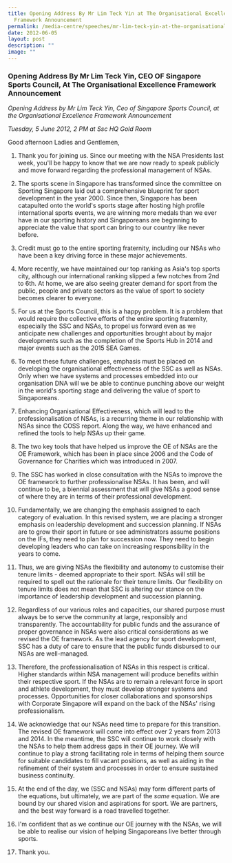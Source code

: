 ```yaml
---
title: Opening Address By Mr Lim Teck Yin at The Organisational Excellence
  Framework Announcement
permalink: /media-centre/speeches/mr-lim-teck-yin-at-the-organisational-excellence-framework-announcement/
date: 2012-06-05
layout: post
description: ""
image: ""
---
```

### **Opening Address By Mr Lim Teck Yin, CEO OF Singapore Sports Council, At The Organisational Excellence Framework Announcement**

_Opening Address by Mr Lim Teck Yin, Ceo of Singapore Sports Council, at the Organisational Excellence Framework Announcement_

_Tuesday, 5 June 2012, 2 PM at Ssc HQ Gold Room_

Good afternoon Ladies and Gentlemen,

1. Thank you for joining us. Since our meeting with the NSA Presidents last week, you'll be happy to know that we are now ready to speak publicly and move forward regarding the professional management of NSAs.

2. The sports scene in Singapore has transformed since the committee on Sporting Singapore laid out a comprehensive blueprint for sport development in the year 2000. Since then, Singapore has been catapulted onto the world's sports stage after hosting high profile international sports events, we are winning more medals than we ever have in our sporting history and Singaporeans are beginning to appreciate the value that sport can bring to our country like never before.

3. Credit must go to the entire sporting fraternity, including our NSAs who have been a key driving force in these major achievements.

4. More recently, we have maintained our top ranking as Asia's top sports city, although our international ranking slipped a few notches from 2nd to 6th. At home, we are also seeing greater demand for sport from the public, people and private sectors as the value of sport to society becomes clearer to everyone.

5. For us at the Sports Council, this is a happy problem. It is a problem that would require the collective efforts of the entire sporting fraternity, especially the SSC and NSAs, to propel us forward even as we anticipate new challenges and opportunities brought about by major developments such as the completion of the Sports Hub in 2014 and major events such as the 2015 SEA Games.

6. To meet these future challenges, emphasis must be placed on developing the organisational effectiveness of the SSC as well as NSAs. Only when we have systems and processes embedded into our organisation DNA will we be able to continue punching above our weight in the world's sporting stage and delivering the value of sport to Singaporeans.

7. Enhancing Organisational Effectiveness, which will lead to the professionalisation of NSAs, is a recurring theme in our relationship with NSAs since the COSS report. Along the way, we have enhanced and refined the tools to help NSAs up their game.

8. The two key tools that have helped us improve the OE of NSAs are the OE Framework, which has been in place since 2006 and the Code of Governance for Charities which was introduced in 2007.

9. The SSC has worked in close consultation with the NSAs to improve the OE framework to further professionalise NSAs. It has been, and will continue to be, a biennial assessment that will give NSAs a good sense of where they are in terms of their professional development.

10. Fundamentally, we are changing the emphasis assigned to each category of evaluation. In this revised system, we are placing a stronger emphasis on leadership development and succession planning. If NSAs are to grow their sport in future or see administrators assume positions on the IFs, they need to plan for succession now. They need to begin developing leaders who can take on increasing responsibility in the years to come.

11. Thus, we are giving NSAs the flexibility and autonomy to customise their tenure limits - deemed appropriate to their sport. NSAs will still be required to spell out the rationale for their tenure limits. Our flexibility on tenure limits does not mean that SSC is altering our stance on the importance of leadership development and succession planning.

12. Regardless of our various roles and capacities, our shared purpose must always be to serve the community at large, responsibly and transparently. The accountability for public funds and the assurance of proper governance in NSAs were also critical considerations as we revised the OE framework. As the lead agency for sport development, SSC has a duty of care to ensure that the public funds disbursed to our NSAs are well-managed.

13. Therefore, the professionalisation of NSAs in this respect is critical. Higher standards within NSA management will produce benefits within their respective sport. If the NSAs are to remain a relevant force in sport and athlete development, they must develop stronger systems and processes. Opportunities for closer collaborations and sponsorships with Corporate Singapore will expand on the back of the NSAs' rising professionalism.

14. We acknowledge that our NSAs need time to prepare for this transition. The revised OE framework will come into effect over 2 years from 2013 and 2014. In the meantime, the SSC will continue to work closely with the NSAs to help them address gaps in their OE journey. We will continue to play a strong facilitating role in terms of helping them source for suitable candidates to fill vacant positions, as well as aiding in the refinement of their system and processes in order to ensure sustained business continuity.

15. At the end of the day, we (SSC and NSAs) may form different parts of the equations, but ultimately, we are part of the *same* equation. We are bound by our shared vision and aspirations for sport. We are partners, and the best way forward is a road travelled together.

16. I'm confident that as we continue our OE journey with the NSAs, we will be able to realise our vision of helping Singaporeans live better through sports.

17. Thank you.